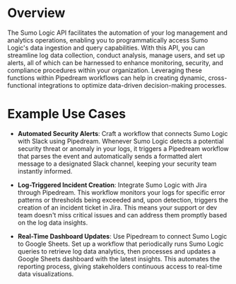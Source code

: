 # Overview

The Sumo Logic API facilitates the automation of your log management and analytics operations, enabling you to programmatically access Sumo Logic's data ingestion and query capabilities. With this API, you can streamline log data collection, conduct analysis, manage users, and set up alerts, all of which can be harnessed to enhance monitoring, security, and compliance procedures within your organization. Leveraging these functions within Pipedream workflows can help in creating dynamic, cross-functional integrations to optimize data-driven decision-making processes.

# Example Use Cases

- **Automated Security Alerts**: Craft a workflow that connects Sumo Logic with Slack using Pipedream. Whenever Sumo Logic detects a potential security threat or anomaly in your logs, it triggers a Pipedream workflow that parses the event and automatically sends a formatted alert message to a designated Slack channel, keeping your security team instantly informed.

- **Log-Triggered Incident Creation**: Integrate Sumo Logic with Jira through Pipedream. This workflow monitors your logs for specific error patterns or thresholds being exceeded and, upon detection, triggers the creation of an incident ticket in Jira. This means your support or dev team doesn't miss critical issues and can address them promptly based on the log data insights.

- **Real-Time Dashboard Updates**: Use Pipedream to connect Sumo Logic to Google Sheets. Set up a workflow that periodically runs Sumo Logic queries to retrieve log data analytics, then processes and updates a Google Sheets dashboard with the latest insights. This automates the reporting process, giving stakeholders continuous access to real-time data visualizations.
